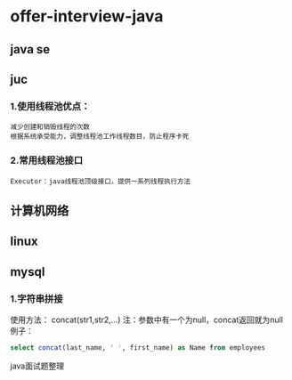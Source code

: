 # offer-interview-java

## java se

## juc
### 1.使用线程池优点：
    减少创建和销毁线程的次数
    根据系统承受能力，调整线程池工作线程数目，防止程序卡死
### 2.常用线程池接口
    Executor：java线程池顶级接口，提供一系列线程执行方法


## 计算机网络

## linux

## mysql
### 1.字符串拼接
使用方法：
concat(str1,str2,...)
注：参数中有一个为null，concat返回就为null
例子：
```sql
select concat(last_name, ' ', first_name) as Name from employees
```
java面试题整理
